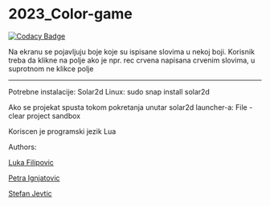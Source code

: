 # 2023_Color-game

[![Codacy Badge](https://app.codacy.com/project/badge/Grade/7395b08a7d5544d0b24faa96ad9b352c)](https://app.codacy.com/gh/matf-pp/2023_Color-game/dashboard?utm_source=gh&utm_medium=referral&utm_content=&utm_campaign=Badge_grade)

Na ekranu se pojavljuju boje koje su ispisane slovima u nekoj boji. Korisnik treba da klikne na polje ako je npr. rec crvena napisana crvenim slovima, u suprotnom ne klikce polje

---
Potrebne instalacije: Solar2d
Linux: sudo snap install solar2d

Ako se projekat spusta tokom pokretanja unutar solar2d launcher-a:
File - clear project sandbox

Koriscen je programski jezik Lua

Authors:

<a href=https://github.com/LukaFilipovic471>Luka Filipovic</a>

<a href=https://github.com/pepi151101>Petra Ignjatovic</a>

<a href=https://github.com/StefanJevtic63>Stefan Jevtic</a>
